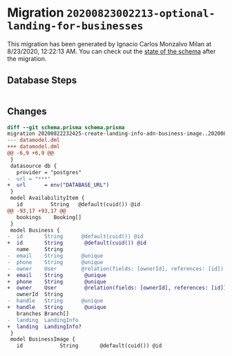 # Migration `20200823002213-optional-landing-for-businesses`

This migration has been generated by Ignacio Carlos Monzalvo Milan at 8/23/2020, 12:22:13 AM.
You can check out the [state of the schema](./schema.prisma) after the migration.

## Database Steps

```sql

```

## Changes

```diff
diff --git schema.prisma schema.prisma
migration 20200822232425-create-landing-info-adn-business-image..20200823002213-optional-landing-for-businesses
--- datamodel.dml
+++ datamodel.dml
@@ -6,9 +6,9 @@
 }
 datasource db {
   provider = "postgres"
-  url = "***"
+  url      = env("DATABASE_URL")
 }
 model AvailabilityItem {
   id         String   @default(cuid()) @id
@@ -93,17 +93,17 @@
   bookings    Booking[]
 }
 model Business {
-  id       String      @default(cuid()) @id
+  id       String       @default(cuid()) @id
   name     String
-  email    String      @unique
-  phone    String      @unique
-  owner    User        @relation(fields: [ownerId], references: [id])
+  email    String       @unique
+  phone    String       @unique
+  owner    User         @relation(fields: [ownerId], references: [id])
   ownerId  String
-  handle   String      @unique
+  handle   String       @unique
   branches Branch[]
-  landing  LandingInfo
+  landing  LandingInfo?
 }
 model BusinessImage {
   id            String       @default(cuid()) @id
```


